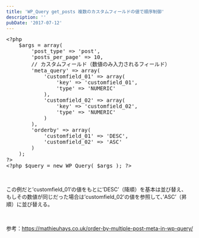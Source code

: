 ```yaml
---
title: 'WP_Query get_posts 複数のカスタムフィールドの値で順序制御'
description: ''
pubDate: '2017-07-12'
---
```


<pre class="brush: php; title: ; notranslate" title="">&lt;?php
	$args = array(
		'post_type' =&gt; 'post',
		'posts_per_page' =&gt; 10,
		// カスタムフィールド（数値のみ入力されるフィールド）
		'meta_query' =&gt; array(
			'customfield_01' =&gt; array(
				'key' =&gt; 'customfield_01',
				'type' =&gt; 'NUMERIC'
			),
			'customfield_02' =&gt; array(
				'key' =&gt; 'customfield_02',
				'type' =&gt; 'NUMERIC'
			)
		),
		'orderby' =&gt; array(
			'customfield_01' =&gt; 'DESC',
			'customfield_02' =&gt; 'ASC'
		)
	);
?&gt;
&lt;?php $query = new WP_Query( $args ); ?&gt;
</pre>
<p>&nbsp;</p>
<p>この例だと’customfield_01’の値をもとに’DESC’（降順）を基本は並び替え、<br>
もしその数値が同じだった場合は’customfield_02’の値を参照して、’ASC’（昇順）に並び替える。</p>
<p>&nbsp;</p>
<p>参考：<a href="https://mathieuhays.co.uk/order-by-multiple-post-meta-in-wp-query/">https://mathieuhays.co.uk/order-by-multiple-post-meta-in-wp-query/</a></p>

